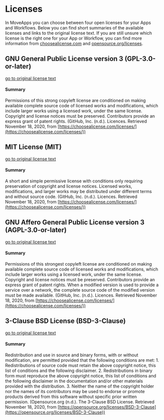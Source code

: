 # Licenses

In MoveApps you can choose between four open licenses for your Apps and Workflows. Below you can find short summaries of the available licenses and links to the original license text. If you are still unsure which license is the right one for your App or Workflow, you can find more information from [choosealicense.com](https://choosealicense.com/) and [opensource.org/licenses](https://opensource.org/licenses).

## GNU General Public License version 3 (GPL-3.0-or-later)
[go to original license text](https://spdx.org/licenses/GPL-3.0-or-later.html#licenseText)
 

#### Summary
Permissions of this strong copyleft license are conditioned on making available complete source code of licensed works and modifications, which include larger works using a licensed work, under the same license. Copyright and license notices must be preserved. Contributors provide an express grant of patent rights. (GitHub, Inc. (n.d.). Licences. Retrieved November 18, 2020, from [https://choosealicense.com/licenses/](https://choosealicense.com/licenses/))



## MIT License (MIT)
[go to original license text](https://spdx.org/licenses/MIT.html#licenseText)

#### Summary
A short and simple permissive license with conditions only requiring preservation of copyright and license notices. Licensed works, modifications, and larger works may be distributed under different terms and without source code. (GitHub, Inc. (n.d.). Licences. Retrieved November 18, 2020, from [https://choosealicense.com/licenses/](https://choosealicense.com/licenses/))




## GNU Affero General Public License version 3 (AGPL-3.0-or-later)
[go to original license text](https://spdx.org/licenses/AGPL-3.0-or-later.html#licenseText)

#### Summary
Permissions of this strongest copyleft license are conditioned on making available complete source code of licensed works and modifications, which include larger works using a licensed work, under the same license. Copyright and license notices must be preserved. Contributors provide an express grant of patent rights. When a modified version is used to provide a service over a network, the complete source code of the modified version must be made available. (GitHub, Inc. (n.d.). Licences. Retrieved November 18, 2020, from [https://choosealicense.com/licenses/](https://choosealicense.com/licenses/))




## 3-Clause BSD License (BSD-3-Clause)
[go to original license text](https://spdx.org/licenses/BSD-3-Clause.html#licenseText)

#### Summary
Redistribution and use in source and binary forms, with or without modification, are permitted provided that the following conditions are met: 1. Redistributions of source code must retain the above copyright notice, this list of conditions and the following disclaimer. 2. Redistributions in binary form must reproduce the above copyright notice, this list of conditions and the following disclaimer in the documentation and/or other materials provided with the distribution. 3. Neither the name of the copyright holder nor the names of its contributors may be used to endorse or promote products derived from this software without specific prior written permission. (Opensource.org (n.d.). The 3-Clause BSD License. Retrieved November 18, 2020, from [https://opensource.org/licenses/BSD-3-Clause](https://opensource.org/licenses/BSD-3-Clause))
